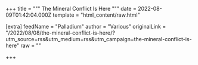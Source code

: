 
+++
title = """
The Mineral Conflict Is Here
"""
date = 2022-08-09T01:42:04.000Z
template = "html_content/raw.html"

[extra]
feedName = "Palladium"
author = "Various"
originalLink = "/2022/08/08/the-mineral-conflict-is-here/?utm_source=rss&utm_medium=rss&utm_campaign=the-mineral-conflict-is-here"
raw = ""

+++

